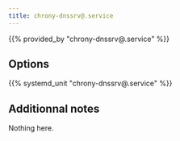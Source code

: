 ```yaml
---
title: chrony-dnssrv@.service
---
```


{{% provided_by "chrony-dnssrv@.service" %}}

## Options

{{% systemd_unit "chrony-dnssrv@.service" %}}

## Additionnal notes

Nothing here.